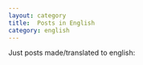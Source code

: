 ```yaml
---
layout: category 
title:  Posts in English 
category: english
---
```


Just posts made/translated to english:
